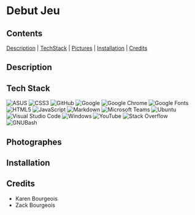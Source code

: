 # Debut Jeu

## Contents

[Description](#description) |
[TechStack](#tech-stack) |
[Pictures](#photographes) |
[Installation](#installation) |
[Credits](#credits)

## Description

## Tech Stack

![ASUS](https://a11ybadges.com/badge?logo=asus)
![CSS3](https://a11ybadges.com/badge?logo=css3)
![GitHub](https://a11ybadges.com/badge?logo=github)
![Google](https://a11ybadges.com/badge?logo=google)
![Google Chrome](https://a11ybadges.com/badge?logo=googlechrome)
![Google Fonts](https://a11ybadges.com/badge?logo=googlefonts)
![HTML5](https://a11ybadges.com/badge?logo=html5)
![JavaScript](https://a11ybadges.com/badge?logo=javascript)
![Markdown](https://a11ybadges.com/badge?logo=markdown)
![Microsoft Teams](https://a11ybadges.com/badge?logo=microsoftteams)
![Ubuntu](https://a11ybadges.com/badge?logo=ubuntu)
![Visual Studio Code](https://a11ybadges.com/badge?logo=visualstudiocode)
![Windows](https://a11ybadges.com/badge?logo=windows)
![YouTube](https://a11ybadges.com/badge?logo=youtube)
![Stack Overflow](https://img.shields.io/badge/-Stackoverflow-FE7A16?style=for-the-badge&logo=stack-overflow&logoColor=white)
![GNUBash](https://img.shields.io/badge/GNU%20Bash-4EAA25?style=for-the-badge&logo=GNU%20Bash&logoColor=white)

## Photographes

## Installation

## Credits

- Karen Bourgeois
- Zack Bourgeois

